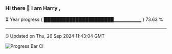 ### Hi there 👋 I am Harry , 

⏳ Year progress { ██████████████████████▁▁▁▁▁▁▁▁ } 73.63 %

---

⏰ Updated on Thu, 26 Sep 2024 11:43:04 GMT

![Progress Bar CI](https://github.com/duykhang68/duykhang68/workflows/Progress%20Bar%20CI/badge.svg)
